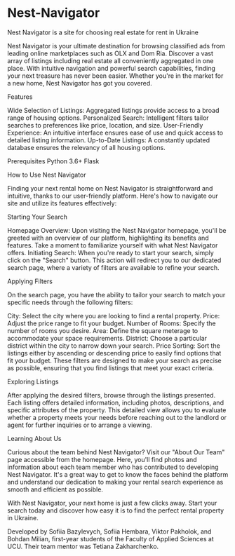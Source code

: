 # Nest-Navigator
Nest Navigator is a site for choosing real estate for rent in Ukraine

Nest Navigator is your ultimate destination for browsing classified ads from leading online marketplaces such as OLX and Dom Ria. Discover a vast array of listings including real estate all conveniently aggregated in one place. With intuitive navigation and powerful search capabilities, finding your next treasure has never been easier. Whether you're in the market for a new home, Nest Navigator has got you covered.

Features

Wide Selection of Listings: Aggregated listings provide access to a broad range of housing options.
Personalized Search: Intelligent filters tailor searches to preferences like price, location, and size.
User-Friendly Experience: An intuitive interface ensures ease of use and quick access to detailed listing information.
Up-to-Date Listings: A constantly updated database ensures the relevancy of all housing options.


Prerequisites
Python 3.6+
Flask

How to Use Nest Navigator

Finding your next rental home on Nest Navigator is straightforward and intuitive, thanks to our user-friendly platform. Here's how to navigate our site and utilize its features effectively:

Starting Your Search

Homepage Overview: Upon visiting the Nest Navigator homepage, you'll be greeted with an overview of our platform, highlighting its benefits and features. Take a moment to familiarize yourself with what Nest Navigator offers.
Initiating Search: When you're ready to start your search, simply click on the "Search" button. This action will redirect you to our dedicated search page, where a variety of filters are available to refine your search.

Applying Filters

On the search page, you have the ability to tailor your search to match your specific needs through the following filters:

City: Select the city where you are looking to find a rental property.
Price: Adjust the price range to fit your budget.
Number of Rooms: Specify the number of rooms you desire.
Area: Define the square meterage to accommodate your space requirements.
District: Choose a particular district within the city to narrow down your search.
Price Sorting: Sort the listings either by ascending or descending price to easily find options that fit your budget.
These filters are designed to make your search as precise as possible, ensuring that you find listings that meet your exact criteria.

Exploring Listings

After applying the desired filters, browse through the listings presented. Each listing offers detailed information, including photos, descriptions, and specific attributes of the property. This detailed view allows you to evaluate whether a property meets your needs before reaching out to the landlord or agent for further inquiries or to arrange a viewing.

Learning About Us

Curious about the team behind Nest Navigator? Visit our "About Our Team" page accessible from the homepage. Here, you'll find photos and information about each team member who has contributed to developing Nest Navigator. It's a great way to get to know the faces behind the platform and understand our dedication to making your rental search experience as smooth and efficient as possible.

With Nest Navigator, your next home is just a few clicks away. Start your search today and discover how easy it is to find the perfect rental property in Ukraine.


Developed by Sofiіa Bazylevych, Sofiia Hembara, Viktor Pakholok, and Bohdan Milian, first-year students of the Faculty of Applied Sciences at UCU. Their team mentor was Tetiana Zakharchenko.